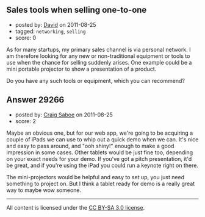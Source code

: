 ## Sales tools when selling one-to-one

- posted by: [David](https://stackexchange.com/users/-1/2684-david) on 2011-08-25
- tagged: `networking`, `selling`
- score: 0

As for many startups, my primary sales channel is via personal network. I am therefore looking for any new or non-traditional equipment or tools to use when the chance for selling suddenly arises. One example could be a mini portable projector to show a presentation of a product. 

Do you have any such tools or equipment, which you can recommend?



## Answer 29266

- posted by: [Craig Saboe](https://stackexchange.com/users/-1/12715-craig-saboe) on 2011-08-25
- score: 2

Maybe an obvious one, but for our web app, we're going to be acquiring a couple of iPads we can use to whip out a quick demo when we can. It's nice and easy to pass around, and "ooh shiny!" enough to make a good impression in some cases. Other tablets would be just fine too, depending on your exact needs for your demo. If you've got a pitch presentation, it'd be great, and if you're using the iPad you could run a keynote right on there.

The mini-projectors would be helpful and easy to set up, you just need something to project on. But I think a tablet ready for demo is a really great way to maybe wow someone.



---

All content is licensed under the [CC BY-SA 3.0 license](https://creativecommons.org/licenses/by-sa/3.0/).
